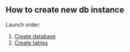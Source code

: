 ## How to create new db instance

Launch order:
1. [Create database](https://github.com/Alexxx180/Prosperity/blob/sql/DDL/Create/CreateDB.sql)
2. [Create tables](https://github.com/Alexxx180/Prosperity/blob/sql/DDL/Create/CreateTables.sql)
